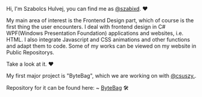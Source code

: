 Hi, I'm Szabolcs Hulvej, you can find me as [@szabixd](https://github.com/szabixd). ❤

My main area of interest is the Frontend Design part, which of course is the first thing the user encounters. I deal with frontend design in C# WPF(Windows Presentation Foundation) applications and websites, i.e. HTML. I also integrate Javascript and CSS animations and other functions and adapt them to code. Some of my works can be viewed on my website in Public Repositorys. 

Take a look at it. ❤

My first major project is "ByteBag", which we are working on with [@csuszy.](https://github.com/csuszy).


Repository for it can be found here: ~ [ByteBag](https://github.com/szabixd/ByteBag-WPF-Application) 🛠
